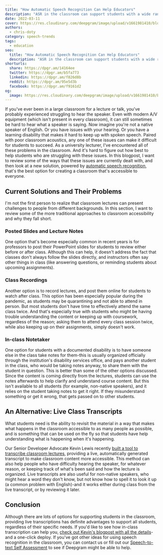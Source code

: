 ```yaml
---
title: "How Automatic Speech Recognition Can Help Educators"
description: "ASR in the classroom can support students with a wide range of learning needs. Learn how current tools are lacking and how ASR can help."
date: 2022-03-11
cover: https://res.cloudinary.com/deepgram/image/upload/v1661981410/blog/automatic-speech-recognition-education/How-ASR-can-help-educators-thumb-554x220%402x.png
authors:
  - chris-doty
category: speech-trends
tags:
  - education
seo:
  title: "How Automatic Speech Recognition Can Help Educators"
  description: "ASR in the classroom can support students with a wide range of learning needs. Learn how current tools are lacking and how ASR can help."
shorturls:
  share: https://dpgr.am/14164ee
  twitter: https://dpgr.am/b5fa773
  linkedin: https://dpgr.am/f826d8b
  reddit: https://dpgr.am/95e5d3b
  facebook: https://dpgr.am/f9161d2
og:
  image: https://res.cloudinary.com/deepgram/image/upload/v1661981410/blog/automatic-speech-recognition-education/How-ASR-can-help-educators-thumb-554x220%402x.png
---
```


If you've ever been in a large classroom for a lecture or talk, you've probably experienced struggling to hear the speaker. Even with modern A/V equipment (which isn't present in every classroom), it can still sometimes be hard to hear what a speaker is saying. Now imagine you're not a native speaker of English. Or you have issues with your hearing. Or you have a learning disability that makes it hard to keep up with spoken speech. Paired with poor classroom acoustics, any one of these issues can make it difficult for students to succeed. As a university lecturer, I've encountered all of these problems in the classroom. And it's hard to figure out how best to help students who are struggling with these issues. In this blogpost, I want to review some of the ways that these issues are currently dealt with, and then look at a new solution, powered by [automatic speech recognition](https://blog.deepgram.com/what-is-asr/), that's the best option for creating a classroom that's accessible to everyone.

## Current Solutions and Their Problems

I'm not the first person to realize that classroom lectures can present challenges to people from different backgrounds. In this section, I want to review some of the more traditional approaches to classroom accessibility and why they fall short.

### Posted Slides and Lecture Notes

One option that's become especially common in recent years is for professors to post their PowerPoint slides for students to review either before or after class. Although this can help, it doesn't address the fact that classes don't always follow the slides directly, and instructors often say other things in class (like answering questions, or reminding students about upcoming assignments).

### Class Recordings

Another option is to record lectures, and post them online for students to watch after class. This option has been especially popular during the pandemic, as students may be quarantining and not able to attend in person. But most students don't have time to effectively attend the same class twice. And that's especially true with students who might be having trouble understanding the content or keeping up with coursework, regardless of the reason; asking them to attend every class session twice, while also keeping up on their assignments, simply doesn't work.

### In-class Notetaker

One option for students with a documented disability is to have someone else in the class take notes for them-this is usually organized officially through the institution's disability services office, and pays another student in the class, who would be taking notes anyway, to share them with the student in question. This is better than some of the other options discussed. Since the content is coming directly from the lectures, students can use the notes afterwards to help clarify and understand course content. But this isn't available to all students (for example, non-native speakers), and it relies on the student taking notes to get it right. If they misunderstand something or get it wrong, that gets passed on to other students.

## An Alternative: Live Class Transcripts

What students need is the ability to revisit the material in a way that makes what happens in the classroom accessible to as many people as possible, and is something that can be used on the fly so that students have help understanding what is happening when it's happening. 



Our Senior Developer Advocate Kevin Lewis recently [built a tool to transcribe classroom lectures](https://blog.deepgram.com/classroom-captioner/), providing a live, automatically generated transcript to make classroom content more accessible. This method can also help people who have difficulty hearing the speaker, for whatever reason, or keeping track of what's been said and how the lecture is organized. Live transcripts are also useful for non-native speakers, who might hear a word they don't know, but not know how to spell it to look it up (a common problem with English)-and it works either during class from the live transcript, or by reviewing it later.

## Conclusion

Although there are lots of options for supporting students in the classroom, providing live transcriptions has definite advantages to support all students, regardless of their specific needs. If you'd like to see how in-class transcription can help you, [check out Kevin's blogpost with all the details](https://developers.deepgram.com/blog/2022/02/classroom-captioner/)-and a one-click deploy. If you've got other ideas for using speech recognition in the classroom, you can contact us or fill out our [Speech-to-text Self Assessment](https://deepgram.typeform.com/to/d3zTk2eI) to see if Deepgram might be able to help.
